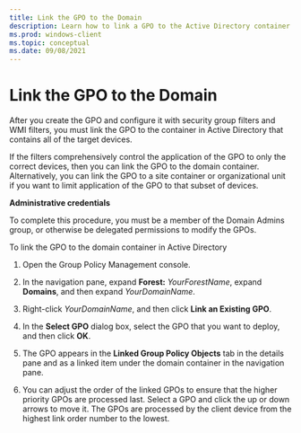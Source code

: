 ```yaml
---
title: Link the GPO to the Domain 
description: Learn how to link a GPO to the Active Directory container for the target devices, after you configure it in Windows Defender Firewall with Advanced Security.
ms.prod: windows-client
ms.topic: conceptual
ms.date: 09/08/2021
---
```


# Link the GPO to the Domain


After you create the GPO and configure it with security group filters and WMI filters, you must link the GPO to the container in Active Directory that contains all of the target devices.

If the filters comprehensively control the application of the GPO to only the correct devices, then you can link the GPO to the domain container. Alternatively, you can link the GPO to a site container or organizational unit if you want to limit application of the GPO to that subset of devices.

**Administrative credentials**

To complete this procedure, you must be a member of the Domain Admins group, or otherwise be delegated permissions to modify the GPOs.

To link the GPO to the domain container in Active Directory

1.  Open the Group Policy Management console.

2.  In the navigation pane, expand **Forest:** *YourForestName*, expand **Domains**, and then expand *YourDomainName*.

3.  Right-click *YourDomainName*, and then click **Link an Existing GPO**.

4.  In the **Select GPO** dialog box, select the GPO that you want to deploy, and then click **OK**.

5.  The GPO appears in the **Linked Group Policy Objects** tab in the details pane and as a linked item under the domain container in the navigation pane.

6.  You can adjust the order of the linked GPOs to ensure that the higher priority GPOs are processed last. Select a GPO and click the up or down arrows to move it. The GPOs are processed by the client device from the highest link order number to the lowest.
